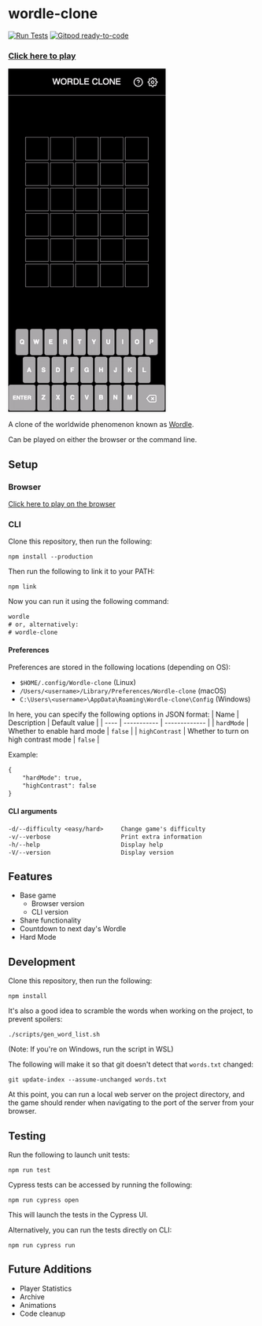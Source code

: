 # wordle-clone

[![Run Tests](https://github.com/Coteh/wordle-clone/actions/workflows/run-tests.yml/badge.svg)](https://github.com/Coteh/wordle-clone/actions/workflows/run-tests.yml)
[![Gitpod ready-to-code](https://img.shields.io/badge/Gitpod-ready--to--code-908a85?logo=gitpod)](https://gitpod.io/#https://github.com/Coteh/wordle-clone)

### [**Click here to play**](https://coteh.github.io/wordle-clone)

![Browser Game Screenshot](screenshot.gif "Browser Game Screenshot")

A clone of the worldwide phenomenon known as [Wordle](https://www.powerlanguage.co.uk/wordle/).

Can be played on either the browser or the command line.

## Setup

### Browser

[Click here to play on the browser](https://coteh.github.io/wordle-clone)

### CLI

Clone this repository, then run the following:

```
npm install --production
```

Then run the following to link it to your PATH:

```
npm link
```

Now you can run it using the following command:

```
wordle
# or, alternatively:
# wordle-clone
```

#### Preferences

Preferences are stored in the following locations (depending on OS):
- `$HOME/.config/Wordle-clone` (Linux)
- `/Users/<username>/Library/Preferences/Wordle-clone` (macOS)
- `C:\Users\<username>\AppData\Roaming\Wordle-clone\Config` (Windows)

In here, you can specify the following options in JSON format:
| Name | Description | Default value |
| ---- | ----------- | ------------- |
| `hardMode` | Whether to enable hard mode | `false` |
| `highContrast` | Whether to turn on high contrast mode | `false` |

Example:
```
{
    "hardMode": true,
    "highContrast": false
}
```

#### CLI arguments

```
-d/--difficulty <easy/hard>     Change game's difficulty
-v/--verbose                    Print extra information
-h/--help                       Display help
-V/--version                    Display version
```

## Features

- Base game
    - Browser version
    - CLI version
- Share functionality
- Countdown to next day's Wordle
- Hard Mode

## Development

Clone this repository, then run the following:

```
npm install
```

It's also a good idea to scramble the words when working on the project, to prevent spoilers:

```
./scripts/gen_word_list.sh
```

(Note: If you're on Windows, run the script in WSL)

The following will make it so that git doesn't detect that `words.txt` changed:

```
git update-index --assume-unchanged words.txt
```

At this point, you can run a local web server on the project directory, and the game should render when navigating to the port of the server from your browser.

## Testing

Run the following to launch unit tests:

```
npm run test
```

Cypress tests can be accessed by running the following:

```
npm run cypress open
```

This will launch the tests in the Cypress UI. 

Alternatively, you can run the tests directly on CLI:

```
npm run cypress run
```

## Future Additions

- Player Statistics
- Archive
- Animations
- Code cleanup
